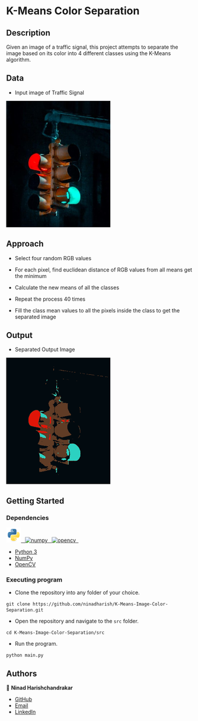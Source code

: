 # K-Means Color Separation

## Description

Given an image of a traffic signal, this project attempts to separate the image based on its color into 4 different classes using the K-Means algorithm.


## Data

* Input image of Traffic Signal

![alt text](/data/traffic_img.png)


## Approach

* Select four random RGB values

* For each pixel, find euclidean distance of RGB values from all means get the minimum

* Calculate the new means of all the classes

* Repeat the process 40 times

* Fill the class mean values to all the pixels inside the class to get the separated image


## Output

* Separated Output Image

![alt text](/output/output.png)


## Getting Started

### Dependencies

<p align="left"> 
<a href="https://www.python.org" target="_blank" rel="noreferrer"> <img src="https://raw.githubusercontent.com/devicons/devicon/master/icons/python/python-original.svg" alt="python" width="40" height="40"/>&ensp; </a>
<a href="https://numpy.org/" target="_blank" rel="noreferrer"> <img src="https://www.codebykelvin.com/learning/python/data-science/numpy-series/cover-numpy.png" alt="numpy" width="40" height="40"/>&ensp; </a>
<a href="https://opencv.org/" target="_blank" rel="noreferrer"> <img src="https://avatars.githubusercontent.com/u/5009934?v=4&s=400" alt="opencv" width="40" height="40"/>&ensp; </a>

* [Python 3](https://www.python.org/)
* [NumPy](https://numpy.org/)
* [OpenCV](https://opencv.org/)


### Executing program

* Clone the repository into any folder of your choice.
```
git clone https://github.com/ninadharish/K-Means-Image-Color-Separation.git
```

* Open the repository and navigate to the `src` folder.
```
cd K-Means-Image-Color-Separation/src
```

* Run the program.
```
python main.py
```


## Authors

👤 **Ninad Harishchandrakar**

* [GitHub](https://github.com/ninadharish)
* [Email](mailto:ninad.harish@gmail.com)
* [LinkedIn](https://linkedin.com/in/ninadharish)
